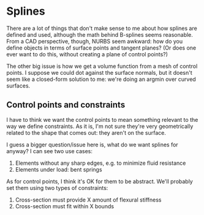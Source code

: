 # Splines
There are a lot of things that don't make sense to me about how splines are
defined and used, although the math behind B-splines seems reasonable. From a
CAD perspective, though, NURBS seem awkward: how do you define objects in terms
of surface points and tangent planes? (Or does one ever want to do this, without
creating a plane of control points?)

The other big issue is how we get a volume function from a mesh of control
points. I suppose we could dot against the surface normals, but it doesn't seem
like a closed-form solution to me: we're doing an argmin over curved surfaces.


## Control points and constraints
I have to think we want the control points to mean something relevant to the way
we define constraints. As it is, I'm not sure they're very geometrically related
to the shape that comes out: they aren't on the surface.

I guess a bigger question/issue here is, what do we want splines for anyway? I
can see two use cases:

1. Elements without any sharp edges, e.g. to minimize fluid resistance
2. Elements under load: bent springs

As for control points, I think it's OK for them to be abstract. We'll probably
set them using two types of constraints:

1. Cross-section must provide X amount of flexural stiffness
2. Cross-section must fit within X bounds
